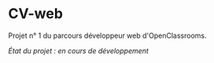 # CV-web

Projet n° 1 du parcours développeur web d'OpenClassrooms.

*État du projet : en cours de développement*
